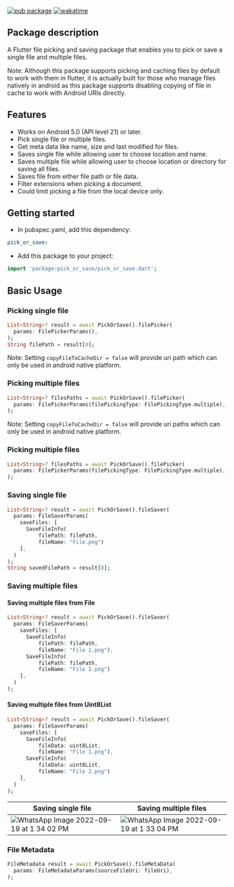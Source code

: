 [![pub package](https://img.shields.io/pub/v/pick_or_save.svg)](https://pub.dev/packages/pick_or_save) [![wakatime](https://wakatime.com/badge/user/83f3b15d-49de-4c01-b8de-bbc132f11be1/project/a5e5bda6-1125-46d7-9dc4-5028186265ca.svg)](https://wakatime.com/badge/user/83f3b15d-49de-4c01-b8de-bbc132f11be1/project/a5e5bda6-1125-46d7-9dc4-5028186265ca)

## Package description

A Flutter file picking and saving package that enables you to pick or save a single file and multiple files.

Note: Although this package supports picking and caching files by default to work with them in flutter, it is actually built for those who manage files natively in android as this package supports disabling copying of file in cache to work with Android URIs directly.

## Features

- Works on Android 5.0 (API level 21) or later.
- Pick single file or multiple files.
- Get meta data like name, size and last modified for files.
- Saves single file while allowing user to choose location and name.
- Saves multiple file while allowing user to choose location or directory for saving all files.
- Saves file from either file path or file data.
- Filter extensions when picking a document.
- Could limit picking a file from the local device only.

## Getting started

- In pubspec.yaml, add this dependency:

```yaml
pick_or_save: 
```

- Add this package to your project:

```dart
import 'package:pick_or_save/pick_or_save.dart';
```

## Basic Usage

### Picking single file

```dart
List<String>? result = await PickOrSave().filePicker(
  params: FilePickerParams(),
);
String filePath = result[0];
```
Note: Setting ```copyFileToCacheDir = false``` will provide uri path which can only be used in android native platform.

### Picking multiple files

```dart
List<String>? filesPaths = await PickOrSave().filePicker(
  params: FilePickerParams(filePickingType: FilePickingType.multiple),
);
```
Note: Setting ```copyFileToCacheDir = false``` will provide uri paths which can only be used in android native platform.

### Picking multiple files

```dart
List<String>? filesPaths = await PickOrSave().filePicker(
  params: FilePickerParams(filePickingType: FilePickingType.multiple),
);
```

### Saving single file

```dart
List<String>? result = await PickOrSave().fileSaver(
  params: FileSaverParams(
    saveFiles: [
      SaveFileInfo(
          filePath: filePath,
          fileName: "File.png")
    ],
  )
);
String savedFilePath = result[0];
```

### Saving multiple files

#### Saving multiple files from File

```dart
List<String>? result = await PickOrSave().fileSaver(
  params: FileSaverParams(
    saveFiles: [
      SaveFileInfo(
          filePath: filePath,
          fileName: "File 1.png"),
      SaveFileInfo(
          filePath: filePath,
          fileName: "File 2.png")
    ],
  )
);
```

#### Saving multiple files from Uint8List

```dart
List<String>? result = await PickOrSave().fileSaver(
  params: FileSaverParams(
    saveFiles: [
      SaveFileInfo(
          fileData: uint8List,
          fileName: "File 1.png"),
      SaveFileInfo(
          fileData: uint8List,
          fileName: "File 2.png")
    ],
  )
);
```

| Saving single file  | Saving multiple files |
| ------------- | ------------- |
| ![WhatsApp Image 2022-09-19 at 1 34 02 PM](https://user-images.githubusercontent.com/85361211/190974633-6aab39c9-e817-4b92-84ed-b3fd0a4405b9.jpeg) | ![WhatsApp Image 2022-09-19 at 1 33 04 PM](https://user-images.githubusercontent.com/85361211/190974687-fa5f0ba1-391f-4103-8ffc-acdf9c8bca73.jpeg) |

### File Metadata

```dart
FileMetadata result = await PickOrSave().fileMetaData(
  params: FileMetadataParams(sourceFileUri: fileUri),
);
```
